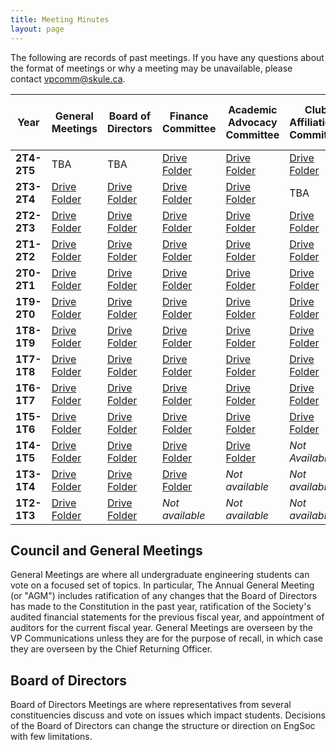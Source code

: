 ```yaml
---
title: Meeting Minutes
layout: page
---
```


The following are records of past meetings. If you have any questions about the format of meetings or why a meeting may be unavailable, please contact [vpcomm@skule.ca](mailto:vpcomm@skule.ca).

| **Year**    | **General Meetings**                                                                                 | **Board of Directors**                                                                               | **Finance Committee**                                                                                | **Academic Advocacy Committee**                                                                      | **Club Affiliations Committee**                                                                      | **Policy & Structures Committee**                                                                    | **Skule Endowment Fund Committee**                                                                   |
| ----------- | ---------------------------------------------------------------------------------------------------- | ---------------------------------------------------------------------------------------------------- | ---------------------------------------------------------------------------------------------------- | ---------------------------------------------------------------------------------------------------- | ---------------------------------------------------------------------------------------------------- | ---------------------------------------------------------------------------------------------------- | ---------------------------------------------------------------------------------------------------- |
| **2T4-2T5** | TBA             | TBA             | [Drive Folder](https://drive.google.com/drive/folders/1eofFLKgxTnODZKbGPj8P6DvPOyqwCxH-?usp=sharing)             | [Drive Folder](https://drive.google.com/drive/folders/1Enp-X3HJSJu7BdMOLsLkbnb5uw16WHV1?usp=sharing)             | [Drive Folder](https://drive.google.com/drive/folders/1dJS6RScyWZUpbQ2lafKXf0S20RPQdqJ0?usp=sharing)                                                                                                  | [Drive Folder](https://drive.google.com/drive/folders/1iZZ0gD0eRclS4ItuXhvIIDKWHNyAZI2y?usp=sharing)             | TBA             |
| **2T3-2T4** | [Drive Folder](https://drive.google.com/drive/folders/1I8faucUlyF1ZAJwuQ1HLCoIKvUTK4omZ?usp=sharing)             | [Drive Folder](https://drive.google.com/drive/folders/1tUAWier4zMczgIPjxFRkwH_rzctihfYl)             | [Drive Folder](https://drive.google.com/drive/u/3/folders/16SeiySp3vDnvieApIqj3tqVd4M4xRu5a)             | [Drive Folder](https://drive.google.com/drive/folders/1-tBivTG5dfN0FVXJMXZ9R2-lpRDiAX_Z)             | TBA                                                                                                  | [Drive Folder](https://drive.google.com/drive/folders/1HK2DqDSZ7x1xf6r9eCXTIIRIoAIf_wnt)             | [Drive Folder](https://drive.google.com/drive/folders/1xL_3wjVRcKnFvMFn17pkqiriw4kwnaNl)             |
| **2T2-2T3** | [Drive Folder](https://drive.google.com/drive/folders/1BUEKCjtoGzEv8qzTQiX84Ms_qdN73kUK)             | [Drive Folder](https://drive.google.com/drive/u/0/folders/1jWCVMh6RI_aNsA9aRgRXKa0AfEHNdQ9B)         | [Drive Folder](https://drive.google.com/drive/folders/1o_lP8ivyW5BwrWMrAbvhauuOdXAWj-GV)             | [Drive Folder](https://drive.google.com/drive/folders/1ZuF0oFt4WOza_54qWqZTXrUY6camiqKp?usp=sharing) | [Drive Folder](https://drive.google.com/drive/folders/1DNG4jmAzLdeGdw0x6FKkEhhTfR0W1Nwp)             | [Drive Folder](https://drive.google.com/drive/folders/1A2tghRaPWWPHn7Mukl-At_jkkTbpUTu5?usp=sharing) | [Drive Folder](https://drive.google.com/drive/folders/1UvF-co5vDyut-zILQxyCX7tMrbOLOdSL)             |
| **2T1-2T2** | [Drive Folder](https://drive.google.com/drive/folders/1RZABF8dymOpEq_HgzYvoZTtAiclpGw8I?usp=sharing) | [Drive Folder](https://drive.google.com/drive/folders/1Z3G4_3e-wz6OtG4Kz91MlYc7U82AOrrb?usp=sharing) | [Drive Folder](https://drive.google.com/drive/folders/1hO8JTZxt6zFcb-wac6RVsD8qDs2c-vtD?usp=sharing) | [Drive Folder](https://drive.google.com/drive/folders/1en4ALnY_03o6EbHHGEuWRcULl_5wntHQ)             | [Drive Folder](https://drive.google.com/drive/folders/1rYGPVIR22iL9Rqnggn-6IPHPhqX5DO8q?usp=sharing) | [Drive Folder](https://drive.google.com/drive/folders/1edbP2IFYUrtowR0-o4GtxTWYudjdJ2nS?usp=sharing) | [Drive Folder](https://drive.google.com/drive/folders/1CmJ18I1N17uX1dB4D-lWDCXJl0kjZ5RH?usp=sharing) |
| **2T0-2T1** | [Drive Folder](https://drive.google.com/drive/folders/1dj29W2Lo8bkUPeYbV2fA1TG4N575lByD)             | [Drive Folder](https://drive.google.com/drive/folders/1lAoOujiQ8drW5sosEvJvmZWPQPeg2dML?usp=sharing) | [Drive Folder](https://drive.google.com/drive/folders/1wHBwbot3lUjXsQQ8JR0OeQvYdYzJeBf5?usp=sharing) | [Drive Folder](https://drive.google.com/drive/folders/1q1o0dSmHHx3u2xw_6OX-6SENl26srttQ?usp=sharing) | [Drive Folder](https://drive.google.com/drive/folders/1Y50dvN0KGzGGS7308YO-id3pShgBi46P?usp=sharing) | [Drive Folder](https://drive.google.com/drive/folders/18EN_WCT8efwJblYQgnDjZzswGmMtZDSc?usp=sharing) | [Drive Folder](https://drive.google.com/drive/folders/1KQ9lTTn53qT_RzON8L8IyZe-uiTljjF2?usp=sharing) |
| **1T9-2T0** | [Drive Folder](https://drive.google.com/drive/folders/1CaPxxstG3WvXl1J8VVHL7k4kc-bKz4E-?usp=sharing) | [Drive Folder](https://drive.google.com/drive/folders/1uGDdrDnz0uTPhU0zbv9aS0cutQ1SjPBg?usp=sharing) | [Drive Folder](https://drive.google.com/drive/folders/19zONKII5w0n3qfzqwd6oneqWRq-lo5AQ?usp=sharing) | [Drive Folder](https://drive.google.com/drive/folders/1QyhLxtmdB3Zf2CPfX6nRAvxgFIUW7eDl?usp=sharing) | [Drive Folder](https://drive.google.com/drive/folders/1N1euhdrQjuTzGajx3fFlkvLHwvxTEQ8W?usp=sharing) | [Drive Folder](https://drive.google.com/drive/folders/1ia_1pPPsJs9ITNW2alC46v97n0tmWOku)             | *Not available*                                                                                      |
| **1T8-1T9** | [Drive Folder](https://drive.google.com/drive/folders/1qG-ktuJBSghBAsED3ajla7SXMYjgr900?usp=sharing) | [Drive Folder](https://drive.google.com/drive/folders/1OUy2yLfn4wY1Kz0N3Hi9FQmjMALslKtW?usp=sharing) | [Drive Folder](https://drive.google.com/drive/folders/182bP6gA-iO5fJAuHoRwybQDwHprW_9AG)             | [Drive Folder](https://drive.google.com/open?id=12B4ltUSkZ3WivcOc9oNswl5O8wMq-xIy)                   | [Drive Folder](https://drive.google.com/open?id=1kOdf-ljFPQvdBz7MV3ONxytXcGBBCT0i)                   | [Drive Folder](https://drive.google.com/open?id=1s6ICE8lMNwu8WRevNURUoitOpfl9s7PB)                   | [Drive Folder](https://drive.google.com/drive/folders/1bY0ZK1DxuoJqpS3PhDD5jSwOJanqR6zO?usp=sharing) |
| **1T7-1T8** | [Drive Folder](https://drive.google.com/drive/folders/1Tvb_v7uYo-rm9dBqFfA7s1mZTF3felhS?usp=sharing) | [Drive Folder](https://drive.google.com/drive/folders/15JDkOjaL_erVadwE-SPoSEl0XXxD9kCE?usp=sharing) | [Drive Folder](https://drive.google.com/drive/folders/17H9SikX_U_u9gaw0MaHC0kZqkpbSCaIQ?usp=sharing) | [Drive Folder](https://drive.google.com/drive/folders/1tbB20ZZukdbZGEYEi30DzLLL_z6Y5fLc?usp=sharing) | [Drive Folder](https://drive.google.com/drive/folders/18xju60QtMFkbVTm8gOn8bDZD-BvALba-?usp=sharing) | [Drive Folder](https://drive.google.com/drive/folders/13nGqSgeNo32Mw1PI_pTNmhJP9jBusP0y?usp=sharing) | [Drive Folder](https://drive.google.com/drive/folders/1iGn0jd7RT3WS5PxAckhIA7QUPqo5B-OC?usp=sharing) |
| **1T6-1T7** | [Drive Folder](https://drive.google.com/drive/folders/0B3agLOf0dQ6FMVpUMzdadmJkcUE?usp=sharing)      | [Drive Folder](https://drive.google.com/drive/folders/0B3agLOf0dQ6FTHFXMzVsQzUzQmc?usp=sharing)      | [Drive Folder](https://drive.google.com/drive/folders/1FJTqZm6UrhCskcgcfSshJAeFS1qTEDzc?usp=sharing) | [Drive Folder](https://drive.google.com/drive/folders/0B0aaqPGaQeueU2o2T09ta2x3azg?usp=sharing)      | [Drive Folder](https://drive.google.com/drive/folders/14gmMtK5tUiQFpjqlMeqY4rNhFWKyphRL?usp=sharing) | [Drive Folder](https://drive.google.com/drive/folders/1KAdSAFc834Y52J9tItMRe_tH7Ou5apIN?usp=sharing) | [Drive Folder](https://drive.google.com/drive/folders/1pvNtqAD1zQQa4lao4B1m0eghroxNqFx8?usp=sharing) |
| **1T5-1T6** | [Drive Folder](https://drive.google.com/drive/folders/0B3agLOf0dQ6FcnFaWmV2eHplNDA?usp=sharing)      | [Drive Folder](https://drive.google.com/drive/folders/0B4NAsswStjIXQUl2NTRwT3FzMmM?usp=sharing)      | [Drive Folder](https://drive.google.com/drive/folders/1lGka8h3KWTYAahc-f1vC21ifeWZcLVce?usp=sharing) | [Drive Folder](https://drive.google.com/drive/folders/0B0aaqPGaQeueN2d0bXdLZW9PSzA?usp=sharing)      | [Drive Folder](https://drive.google.com/drive/folders/1FmCHL_z7MpKjt22fw5GTN1BHepr_NIUy?usp=sharing) | [Drive Folder](https://drive.google.com/drive/folders/1r71zsLNnksb4XILitVoMTAkps3-Fg3X5?usp=sharing) | [Drive Folder](https://drive.google.com/drive/folders/1CopmtsLMmWwKpOS1wcsnYN2ujLNf_R09?usp=sharing) |
| **1T4-1T5** | [Drive Folder](https://drive.google.com/drive/folders/1558njode9GlKOBJ_sOiogzwZ4sKKkBQg?usp=sharing) | [Drive Folder](https://drive.google.com/drive/folders/1OZuB0IVxhewzaYcZGh1wPhiP7Mn2KKGO?usp=sharing) | [Drive Folder](https://drive.google.com/drive/folders/1e326AzVZ28SUIE9vodXu03Q50hl3EvxY?usp=sharing) | [Drive Folder](https://drive.google.com/drive/folders/122h67gba-S3KtTNicXjbq7yBYcjJ1CCK?usp=sharing) | *Not Available*                                                                                      | [Drive Folder](https://drive.google.com/drive/folders/1mM3_SM4R3QgnimI0t3GB59llSGAjh7aM?usp=sharing) | *Not Available*                                                                                      |
| **1T3-1T4** | [Drive Folder](https://drive.google.com/drive/folders/0B2SUZIh_6iOgamJyQkFteExYX2s?usp=sharing)      | [Drive Folder](https://drive.google.com/drive/folders/0B2SUZIh_6iOgQ2cyTHBWNEw4dVE?usp=sharing)      | [Drive Folder](https://drive.google.com/drive/folders/14WRBFFAHIGx9MTwApDCOL8mnNaSCN5Te?usp=sharing) | *Not available*                                                                                      | *Not available*                                                                                      | *Not available*                                                                                      | *Not Available*                                                                                      |
| **1T2-1T3** | [Drive Folder](https://drive.google.com/drive/folders/1LqZDhjlXMMtVgdCepc_Uv43oRsPHD4JI?usp=sharing) | [Drive Folder](https://drive.google.com/drive/folders/10rot_jmH5LqtweKeCJczkhAAT-AjzCnh?usp=sharing) | *Not available*                                                                                      | *Not available*                                                                                      | *Not available*                                                                                      | *Not available*                                                                                      | *Not Available*                                                                                      |

## Council and General Meetings
    
General Meetings are where all undergraduate engineering students can vote on a focused set of topics. In particular, The Annual General Meeting (or "AGM") includes ratification of any changes that the Board of Directors has made to the Constitution in the past year, ratification of the Society's audited financial statements for the previous fiscal year, and appointment of auditors for the current fiscal year. General Meetings are overseen by the VP Communications unless they are for the purpose of recall, in which case they are overseen by the Chief Returning Officer.

## Board of Directors
    
Board of Directors Meetings are where representatives from several constituencies discuss and vote on issues which impact students. Decisions of the Board of Directors can change the structure or direction on EngSoc with few limitations.
